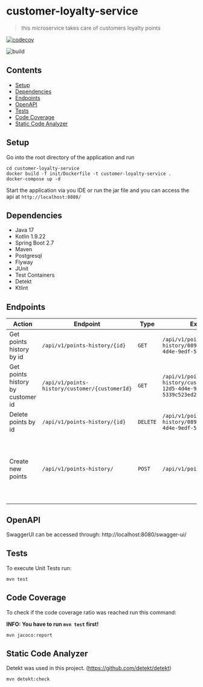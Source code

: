 # customer-loyalty-service
>  this microservice takes care of customers loyalty points

[![codecov](https://codecov.io/gh/karimbkb/customer-loyalty-service/graph/badge.svg?token=JP8KXT5HCG)](https://codecov.io/gh/karimbkb/customer-loyalty-service)

![build](https://github.com/karimbkb/customer-loyalty-service/actions/workflows/build.yml/badge.svg?branch=master)

## Contents

- [Setup](#setup)
- [Dependencies](#dependencies)
- [Endpoints](#endpoints)
- [OpenAPI](#openapi)
- [Tests](#tests)
- [Code Coverage](#code-coverage)
- [Static Code Analyzer](#static-code-analyzer)

## Setup

Go into the root directory of the application and run

```
cd customer-loyalty-service
docker build -f init/Dockerfile -t customer-loyalty-service .
docker-compose up -d
```

Start the application via you IDE or run the jar file and you can access the api at  `http://localhost:8080/`

## Dependencies

- Java 17
- Kotlin 1.9.22
- Spring Boot 2.7
- Maven
- Postgresql
- Flyway
- JUnit 
- Test Containers
- Detekt
- Ktlint

## Endpoints

| Action               | Endpoint                                                            | Type     | Example                                                                       | Payload                                   |
|----------------------|---------------------------------------------------------------------|----------|-------------------------------------------------------------------------------|-------------------------------------------|
| Get points history by id           | `/api/v1/points-history/{id}`                         | `GET`    | `/api/v1/points-history/08915530-12d5-4d4e-9edf-5339c523ed29`             | -                                         |
| Get points history by customer id           | `/api/v1/points-history/customer/{customerId}`                         | `GET`    | `/api/v1/points-history/customer/08915530-12d5-4d4e-9edf-5339c523ed29`             | -                                         |
| Delete points by id        | `/api/v1/points-history/{id}`                              | `DELETE` | `/api/v1/points-history/08915530-12d5-4d4e-9edf-5339c523ed29`               | -                                         |
| Create new points | `/api/v1/points-history/`                               | `POST`   | `/api/v1/points-history/`                | `{ "customerId": "419d5f27-758e-4aaa-81ee-ecf27074eaf3", "points": 6, "transactionType": "ADD", "loyaltyType": "ORDER", "reason": "Order with number #436272986" }`                                  |

## OpenAPI

SwaggerUI can be accessed through: http://localhost:8080/swagger-ui/

## Tests

To execute Unit Tests run:

```
mvn test
```

## Code Coverage

To check if the code coverage ratio was reached run this command:

**INFO: You have to run `mvn test` first!**

```
mvn jacoco:report
```

## Static Code Analyzer

Detekt was used in this project. (https://github.com/detekt/detekt)

```
mvn detekt:check
```